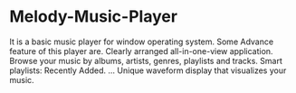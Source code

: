 # Melody-Music-Player
It is a basic music player for window operating system.
Some Advance feature of this player are.
  Clearly arranged all-in-one-view application.
  Browse your music by albums, artists, genres, playlists and tracks.
  Smart playlists: Recently Added. ...
  Unique waveform display that visualizes your music.
